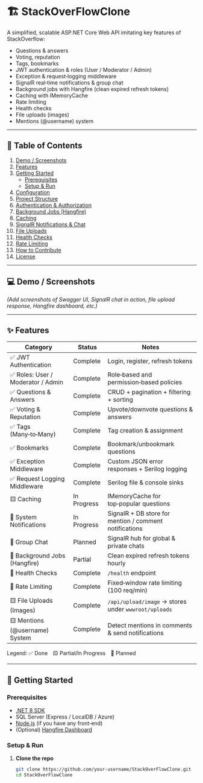 # 🏗️ StackOverFlowClone

A simplified, scalable ASP.NET Core Web API imitating key features of StackOverflow:
- Questions & answers
- Voting, reputation
- Tags, bookmarks
- JWT authentication & roles (User / Moderator / Admin)
- Exception & request‑logging middleware
- SignalR real‑time notifications & group chat
- Background jobs with Hangfire (clean expired refresh tokens)
- Caching with IMemoryCache
- Rate limiting
- Health checks
- File uploads (images)
- Mentions (@username) system

---

## 📂 Table of Contents

1. [Demo / Screenshots](#-demo--screenshots)  
2. [Features](#-features)  
3. [Getting Started](#-getting-started)  
   - [Prerequisites](#prerequisites)  
   - [Setup & Run](#setup--run)  
4. [Configuration](#-configuration)  
5. [Project Structure](#-project-structure)  
6. [Authentication & Authorization](#-authentication--authorization)  
7. [Background Jobs (Hangfire)](#-background-jobs-hangfire)  
8. [Caching](#-caching)  
9. [SignalR Notifications & Chat](#-signalr-notifications--chat)  
10. [File Uploads](#-file-uploads)  
11. [Health Checks](#-health-checks)  
12. [Rate Limiting](#-rate-limiting)  
13. [How to Contribute](#-how-to-contribute)  
14. [License](#-license)  

---

## 💻 Demo / Screenshots

*(Add screenshots of Swagger UI, SignalR chat in action, file upload response, Hangfire dashboard, etc.)*

---

## ✨ Features

| Category                          | Status       | Notes                                           |
|-----------------------------------|--------------|-------------------------------------------------|
| ✅ JWT Authentication             | Complete     | Login, register, refresh tokens                 |
| ✅ Roles: User / Moderator / Admin | Complete     | Role‑based and permission‑based policies        |
| ✅ Questions & Answers             | Complete     | CRUD + pagination + filtering + sorting         |
| ✅ Voting & Reputation             | Complete     | Upvote/downvote questions & answers             |
| ✅ Tags (Many‑to‑Many)             | Complete     | Tag creation & assignment                       |
| ✅ Bookmarks                       | Complete     | Bookmark/unbookmark questions                   |
| ✅ Exception Middleware            | Complete     | Custom JSON error responses + Serilog logging   |
| ✅ Request Logging Middleware      | Complete     | Serilog file & console sinks                    |
| 🟨 Caching                         | In Progress  | IMemoryCache for top‑popular questions          |
| 🔲 System Notifications            | In Progress  | SignalR + DB store for mention / comment notifications |
| 🔲 Group Chat                      | Planned      | SignalR hub for global & private chats          |
| 🔲 Background Jobs (Hangfire)      | Partial      | Clean expired refresh tokens hourly             |
| 🔲 Health Checks                   | Complete     | `/health` endpoint                              |
| 🔲 Rate Limiting                   | Complete     | Fixed‑window rate limiting (100 req/min)        |
| 🟨 File Uploads (Images)           | Complete     | `/api/upload/image` → stores under `wwwroot/uploads` |
| 🟨 Mentions (@username) System     | Complete     | Detect mentions in comments & send notifications|

Legend: ✅ Done 🟨 Partial/In Progress 🔲 Planned

---

## 🚀 Getting Started

### Prerequisites

- [.NET 8 SDK](https://dotnet.microsoft.com/download)  
- SQL Server (Express / LocalDB / Azure)  
- [Node.js](https://nodejs.org/) (if you have any front‑end)  
- (Optional) [Hangfire Dashboard](https://www.hangfire.io/)  

### Setup & Run

1. **Clone the repo**  
   ```bash
   git clone https://github.com/your-username/StackOverFlowClone.git
   cd StackOverFlowClone
